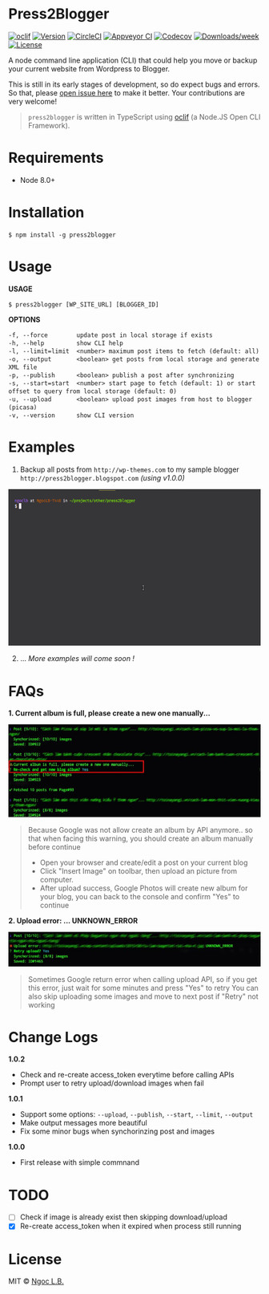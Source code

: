 Press2Blogger
==========

[![oclif](https://img.shields.io/badge/cli-oclif-brightgreen.svg)](https://oclif.io)
[![Version](https://img.shields.io/npm/v/press2blogger.svg)](https://npmjs.org/package/press2blogger)
[![CircleCI](https://circleci.com/gh/lbngoc/press2blogger/tree/master.svg?style=shield)](https://circleci.com/gh/lbngoc/press2blogger/tree/master)
[![Appveyor CI](https://ci.appveyor.com/api/projects/status/github/lbngoc/press2blogger?branch=master&svg=true)](https://ci.appveyor.com/project/lbngoc/press2blogger/branch/master)
[![Codecov](https://codecov.io/gh/lbngoc/press2blogger/branch/master/graph/badge.svg)](https://codecov.io/gh/lbngoc/press2blogger)
[![Downloads/week](https://img.shields.io/npm/dw/press2blogger.svg)](https://npmjs.org/package/press2blogger)
[![License](https://img.shields.io/npm/l/press2blogger.svg)](https://github.com/lbngoc/press2blogger/blob/master/package.json)

A node command line application (CLI) that could help you move or backup your current website from Wordpress to Blogger.

This is still in its early stages of development, so do expect bugs and errors. So that, please [open issue here](https://github.com/lbngoc/press2blogger/issues/new) to make it better. Your contributions are very welcome!

> `press2blogger` is written in TypeScript using [oclif](https://oclif.io) (a Node.JS Open CLI Framework).

# Requirements

- Node 8.0+

# Installation

    $ npm install -g press2blogger

<!-- usage -->
# Usage

**USAGE**

    $ press2blogger [WP_SITE_URL] [BLOGGER_ID]

**OPTIONS**

    -f, --force        update post in local storage if exists
    -h, --help         show CLI help
    -l, --limit=limit  <number> maximum post items to fetch (default: all)
    -o, --output       <boolean> get posts from local storage and generate XML file
    -p, --publish      <boolean> publish a post after synchronizing
    -s, --start=start  <number> start page to fetch (default: 1) or start offset to query from local storage (default: 0)
    -u, --upload       <boolean> upload post images from host to blogger (picasa)
    -v, --version      show CLI version

# Examples

1. Backup all posts from `http://wp-themes.com` to my sample blogger `http://press2blogger.blogspot.com` _(using v1.0.0)_

![](screenshots/press2blogger.gif)

2. ...
_More examples will come soon !_

# FAQs

**1. Current album is full, please create a new one manually...**

![](screenshots/faq-1.jpg)

> Because Google was not allow create an album by API anymore.. so that when facing this warning, you should create an album manually before continue
>  - Open your browser and create/edit a post on your current blog
>  - Click "Insert Image" on toolbar, then upload an picture from computer.
>  - After upload success, Google Photos will create new album for your blog, you can back to the console and confirm "Yes" to continue

**2. Upload error: ... UNKNOWN_ERROR**

![](screenshots/faq-2.jpg)

> Sometimes Google return error when calling upload API, so if you get this error, just wait for some minutes and press "Yes" to retry
> You can also skip uploading some images and move to next post if "Retry" not working

# Change Logs

**1.0.2**
- Check and re-create access_token everytime before calling APIs
- Prompt user to retry upload/download images when fail

**1.0.1**

- Support some options: `--upload`, `--publish`, `--start`, `--limit`, `--output`
- Make output messages more beautiful
- Fix some minor bugs when synchorinzing post and images

**1.0.0**

- First release with simple commnand

# TODO

- [ ] Check if image is already exist then skipping download/upload
- [x] Re-create access_token when it expired when process still running

# License

MIT &copy; [Ngoc L.B.](https://ngoclb.com/project/press2blogger)
